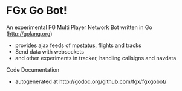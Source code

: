 FGx Go Bot!
===========
An experimental FG Multi Player Network Bot written in Go (http://golang.org)
- provides ajax feeds of mpstatus, flights and tracks 
- Send data with websockets
- and other experiments in tracker, handling callsigns and navdata

Code Documentation 
- autogenerated at http://godoc.org/github.com/fgx/fgxgobot/